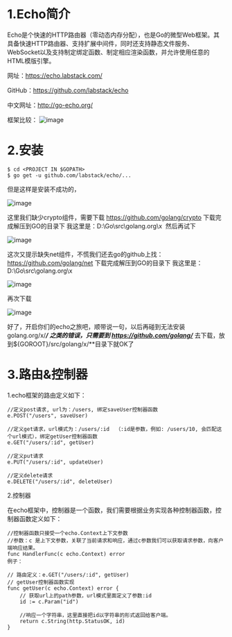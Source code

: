 # 1.Echo简介
Echo是个快速的HTTP路由器（零动态内存分配），也是Go的微型Web框架。其具备快速HTTP路由器、支持扩展中间件，同时还支持静态文件服务、WebSocket以及支持制定绑定函数、制定相应渲染函数，并允许使用任意的HTML模版引擎。

网址：https://echo.labstack.com/

GitHub：https://github.com/labstack/echo

中文网址：http://go-echo.org/

框架比较：
![image](https://img-blog.csdnimg.cn/20190821112109664.png?x-oss-process=image/watermark,type_ZmFuZ3poZW5naGVpdGk,shadow_10,text_aHR0cHM6Ly9ibG9nLmNzZG4ubmV0L3FxXzM1MzQ5MTE0,size_16,color_FFFFFF,t_70)

# 2.安装

```
$ cd <PROJECT IN $GOPATH>
$ go get -u github.com/labstack/echo/...
```
但是这样是安装不成功的，

![image](https://img-blog.csdnimg.cn/2019082110161321.png)


这里我们缺少crypto组件，需要下载 https://github.com/golang/crypto
下载完成解压到GO的目录下 我这里是：D:\Go\src\golang.org\x  然后再试下

![image](https://img-blog.csdnimg.cn/20190821101753118.png?x-oss-process=image/watermark,type_ZmFuZ3poZW5naGVpdGk,shadow_10,text_aHR0cHM6Ly9ibG9nLmNzZG4ubmV0L3FxXzM1MzQ5MTE0,size_16,color_FFFFFF,t_70)


这次又提示缺失net组件，不慌我们还去go的github上找：https://github.com/golang/net
下载完成解压到GO的目录下 我这里是：D:\Go\src\golang.org\x  

![image](https://img-blog.csdnimg.cn/20190821131117893.png)


再次下载

![image](https://img-blog.csdnimg.cn/20190821131105489.png)


好了，开启你们的echo之旅吧，顺带说一句，以后再碰到无法安装 golang.org/x/***/ 之类的错误，只需要到 https://github.com/golang/*** 去下载，放到${GOROOT}/src/golang/x/**目录下就OK了

# 3.路由&控制器
1.echo框架的路由定义如下：

```
//定义post请求, url为：/users, 绑定saveUser控制器函数
e.POST("/users", saveUser)

//定义get请求，url模式为：/users/:id  （:id是参数，例如: /users/10, 会匹配这个url模式），绑定getUser控制器函数
e.GET("/users/:id", getUser)

//定义put请求
e.PUT("/users/:id", updateUser)

//定义delete请求
e.DELETE("/users/:id", deleteUser)
```
2.控制器

在echo框架中，控制器是一个函数，我们需要根据业务实现各种控制器函数，控制器函数定义如下：

```
//控制器函数只接受一个echo.Context上下文参数
//参数：c 是上下文参数，关联了当前请求和响应，通过c参数我们可以获取请求参数，向客户端响应结果。
func HandlerFunc(c echo.Context) error
例子：

// 路由定义：e.GET("/users/:id", getUser)
// getUser控制器函数实现
func getUser(c echo.Context) error {
  	// 获取url上的path参数，url模式里面定义了参数:id
  	id := c.Param("id")
  	
  	//响应一个字符串，这里直接把id以字符串的形式返回给客户端。
	return c.String(http.StatusOK, id)
}
```
